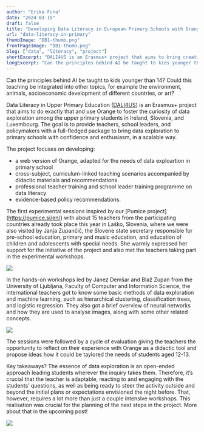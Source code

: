 ```yaml
---
author: "Erika Funa"
date: "2024-03-15"
draft: false
title: "Developing Data Literacy in European Primary Schools with Orange"
url: "data-literacy-in-primary"
thumbImage: "DB1-thumb.png"
frontPageImage: "DB1-thumb.png"
blog: ["data", "literacy", "project"]
shortExcerpt: "DALI4US is an Erasmus+ project that aims to bring creative data exploration in the primary schools of Ireland, Luxembourg, and Slovenia. In the project, Orange is used as a tool to foster curiosity, critical thinking, and data literacy. The goal is to provide teachers, school leaders, and policymakers with a full-fledged package to bring data exploration to primary schools with confidence and enthusiasm, in a scalable way."
longExcerpt: "Can the principles behind AI be taught to kids younger than 14? Could this teaching be integrated into other topics, for example the environment, animals, socioeconomic development of different countries, or art? DALI4US is an Erasmus+ project that aims to bring creative data exploration in the primary schools of Ireland, Luxembourg, and Slovenia. In the project, Orange is used as a tool to foster curiosity, critical thinking, and data literacy. The goal is to provide teachers, school leaders, and policymakers with a full-fledged package to bring data exploration to primary schools with confidence and enthusiasm, in a scalable way."
---
```


Can the principles behind AI be taught to kids younger than 14? Could this teaching be integrated into other topics, for example the environment, animals, socioeconomic development of different countries, or art? 

Data Literacy in Upper Primary Education ([DALI4US](https://www.dali4us.eu/)) is an Erasmus+ project that aims to do exactly that and use Orange to foster the curiosity of data exploration among the upper primary students in Ireland, Slovenia, and Luxembourg. The goal is to provide teachers, school leaders, and policymakers with a full-fledged package to bring data exploration to primary schools with confidence and enthusiasm, in a scalable way. 

The project focuses on developing: 

-	a web version of Orange, adapted for the needs of data exploartion in primary school 
-	cross-subject, curriculum-linked teaching scenarios accompanied by didactic materials and recommendations
-	professional teacher training and school leader training programme on data literacy
-	evidence-based policy recommendations.

The first experimental sessions inspired by our [Pumice project] (https://pumice.si/en/) with about 15 teachers from the participating countries already took place this year in Laško, Slovenia, where we were also visited by Janja Zupančič, the Slovene state secretary responsible for pre-school education, primary and music education, and education of children and adolescents with special needs. She warmly expressed her support for the initiative of the project and also met the teachers taking part in the experimental workshops. 

<img src="DB1a.png" />

In the hands-on workshops led by Janez Demšar and Blaž Zupan from the University of Ljubljana, Faculty of Computer and Information Science, the international teachers got to know some basic methods of data exploration and machine learning, such as hierarchical clustering, classification trees, and logistic regression. They also got a brief overview of neural networks and how they are used to analyse images, along with some other related concepts. 

<img src="DB1b.png" />

The sessions were followed by a cycle of evaluation giving the teachers the opportunity to reflect on their experience with Orange as a didactic tool and propose ideas how it could be taylored the needs of students aged 12-13. 

Key takeaways? The essence of data exploration is an open-ended approach leading students wherever the inquiry takes them. Therefore, it’s crucial that the teacher is adaptable, reacting to and engaging with the students’ questions, as well as being ready to steer the activity outside and beyond the initial plans or expectations envisioned the night before. That, however, requires a lot more than just a couple intensive workshops. This realisation was crucial for the planning of the next steps in the project. More about that in the upcoming post!

<img src="DB1c.png" />


